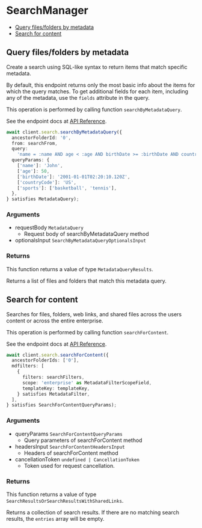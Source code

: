 # SearchManager

- [Query files/folders by metadata](#query-files-folders-by-metadata)
- [Search for content](#search-for-content)

## Query files/folders by metadata

Create a search using SQL-like syntax to return items that match specific
metadata.

By default, this endpoint returns only the most basic info about the items for
which the query matches. To get additional fields for each item, including any
of the metadata, use the `fields` attribute in the query.

This operation is performed by calling function `searchByMetadataQuery`.

See the endpoint docs at
[API Reference](https://developer.box.com/reference/post-metadata-queries-execute-read/).

<!-- sample post_metadata_queries_execute_read -->

```ts
await client.search.searchByMetadataQuery({
  ancestorFolderId: '0',
  from: searchFrom,
  query:
    'name = :name AND age < :age AND birthDate >= :birthDate AND countryCode = :countryCode AND sports = :sports',
  queryParams: {
    ['name']: 'John',
    ['age']: 50,
    ['birthDate']: '2001-01-01T02:20:10.120Z',
    ['countryCode']: 'US',
    ['sports']: ['basketball', 'tennis'],
  },
} satisfies MetadataQuery);
```

### Arguments

- requestBody `MetadataQuery`
  - Request body of searchByMetadataQuery method
- optionalsInput `SearchByMetadataQueryOptionalsInput`

### Returns

This function returns a value of type `MetadataQueryResults`.

Returns a list of files and folders that match this metadata query.

## Search for content

Searches for files, folders, web links, and shared files across the
users content or across the entire enterprise.

This operation is performed by calling function `searchForContent`.

See the endpoint docs at
[API Reference](https://developer.box.com/reference/get-search/).

<!-- sample get_search -->

```ts
await client.search.searchForContent({
  ancestorFolderIds: ['0'],
  mdfilters: [
    {
      filters: searchFilters,
      scope: 'enterprise' as MetadataFilterScopeField,
      templateKey: templateKey,
    } satisfies MetadataFilter,
  ],
} satisfies SearchForContentQueryParams);
```

### Arguments

- queryParams `SearchForContentQueryParams`
  - Query parameters of searchForContent method
- headersInput `SearchForContentHeadersInput`
  - Headers of searchForContent method
- cancellationToken `undefined | CancellationToken`
  - Token used for request cancellation.

### Returns

This function returns a value of type `SearchResultsOrSearchResultsWithSharedLinks`.

Returns a collection of search results. If there are no matching
search results, the `entries` array will be empty.
